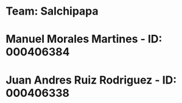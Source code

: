# Team: Salchipapa
# Manuel Morales Martines - ID: 000406384
# Juan Andres Ruiz Rodriguez - ID: 000406338
